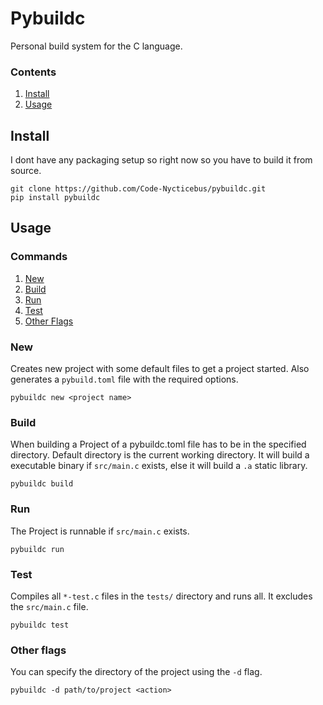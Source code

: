 # Pybuildc
Personal build system for the C language.  

### Contents
1. [Install](#install)
2. [Usage](#usage)

## Install
I dont have any packaging setup so right now so you have to build it from source.

```terminal
git clone https://github.com/Code-Nycticebus/pybuildc.git
pip install pybuildc
```

## Usage

### Commands
1. [New](#new)
2. [Build](#build)
2. [Run](#run)
3. [Test](#test)
4. [Other Flags](#other-flags)

### New
Creates new project with some default files to get a project started. Also generates a ```pybuild.toml``` file with the required options.

```terminal
pybuildc new <project name>
```

### Build
When building a Project of a pybuildc.toml file has to be in the specified directory.
Default directory is the current working directory.
It will build a executable binary if ```src/main.c``` exists, else it will build a ```.a``` static library.

```terminal
pybuildc build
```
### Run
The Project is runnable if ```src/main.c``` exists.

```terminal
pybuildc run
```
### Test
Compiles all ```*-test.c``` files in the ```tests/``` directory and runs all. It excludes the ```src/main.c``` file.

```terminal
pybuildc test
```
### Other flags
You can specify the directory of the project using the ```-d``` flag. 

```terminal
pybuildc -d path/to/project <action>
```
